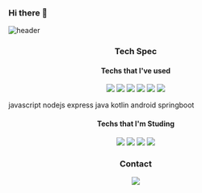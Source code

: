 ### Hi there 👋

<!--
**Jingeun-Cho/Jingeun-Cho** is a ✨ _special_ ✨ repository because its `README.md` (this file) appears on your GitHub profile.

Here are some ideas to get you started:

- 🔭 I’m currently working on ...
- 🌱 I’m currently learning ...
- 👯 I’m looking to collaborate on ...
- 🤔 I’m looking for help with ...
- 💬 Ask me about ...
- 📫 How to reach me: ...
- 😄 Pronouns: ...
- ⚡ Fun fact: ...
-->

 ![header](https://capsule-render.vercel.app/api?type=waving&color=auto&height=350&section=header&text=Jingeun%20Cho&fontSize=80&fontColor=ffffff)




<h3 align="center">Tech Spec</h3>
<h4 align="center">Techs that I've used</h4> 

<p align="center">
<img src="https://img.shields.io/badge/Javascript-F7DF1E?style=for-the-badge&logoColor=white&logo=javascript">
<img src="https://img.shields.io/badge/Kotlin-7F52FF?style=for-the-badge&logoColor=white&logo=kotlin">
<img src="https://img.shields.io/badge/Android_Kotlin-3DDC84?style=for-the-badge&logoColor=white&logo=android">
<img src="https://img.shields.io/badge/SpringBoot_Kotlin-6DB33F?style=for-the-badge&logoColor=white&logo=springboot">
<img src="https://img.shields.io/badge/Node.js-339933?style=for-the-badge&logoColor=white&logo=node.js">
<img src="https://img.shields.io/badge/Express.js-339933?style=for-the-badge&logoColor=white&logo=node.js">
</p>
javascript nodejs express java kotlin android springboot 

 <h4 align="center">Techs that I'm Studing</h4>
<p align="center">
 <img src="https://img.shields.io/badge/Kotlin-7F52FF?style=for-the-badge&logoColor=white&logo=kotlin">
 <img src="https://img.shields.io/badge/SpringBoot_Kotlin-6DB33F?style=for-the-badge&logoColor=white&logo=springboot">
 <img src="https://img.shields.io/badge/Android_MVVM-3DDC84?style=for-the-badge&logoColor=white&logo=android">
 <img src="https://img.shields.io/badge/Google_Cloud_Platform-4285F4?style=for-the-badge&logoColor=white&logo=google cloud">
</p>

<h3 align="center">Contact</h3>
<p align="center"><a href="mailto:ldh123mwe@gmail.com"> <img src="https://img.shields.io/badge/Gmail-EA4335?style=for-the-badge&logoColor=white&logo=gmail"></a></p>







[//]: # (These are reference links used in the body of this note and get stripped out when the markdown processor does its job. There is no need to format nicely because it shouldn't be seen. Thanks SO - http://stackoverflow.com/questions/4823468/store-comments-in-markdown-syntax)

   [dill]: <https://github.com/joemccann/dillinger>
   [git-repo-url]: <https://github.com/joemccann/dillinger.git>
   [john gruber]: <http://daringfireball.net>
   [df1]: <http://daringfireball.net/projects/markdown/>
   [markdown-it]: <https://github.com/markdown-it/markdown-it>
   [Ace Editor]: <http://ace.ajax.org>
   [node.js]: <http://nodejs.org>
   [Twitter Bootstrap]: <http://twitter.github.com/bootstrap/>
   [jQuery]: <http://jquery.com>
   [@tjholowaychuk]: <http://twitter.com/tjholowaychuk>
   [express]: <http://expressjs.com>
   [AngularJS]: <http://angularjs.org>
   [Gulp]: <http://gulpjs.com>

   [PlDb]: <https://github.com/joemccann/dillinger/tree/master/plugins/dropbox/README.md>
   [PlGh]: <https://github.com/joemccann/dillinger/tree/master/plugins/github/README.md>
   [PlGd]: <https://github.com/joemccann/dillinger/tree/master/plugins/googledrive/README.md>
   [PlOd]: <https://github.com/joemccann/dillinger/tree/master/plugins/onedrive/README.md>
   [PlMe]: <https://github.com/joemccann/dillinger/tree/master/plugins/medium/README.md>
   [PlGa]: <https://github.com/RahulHP/dillinger/blob/master/plugins/googleanalytics/README.md>
